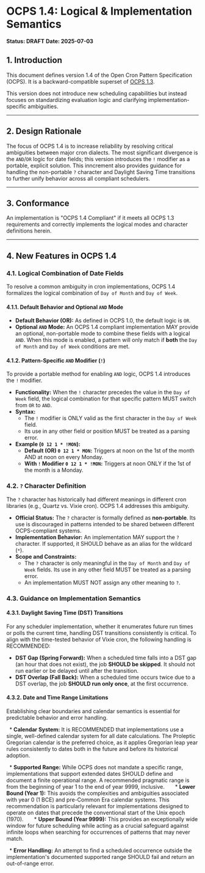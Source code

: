 # OCPS 1.4: Logical & Implementation Semantics

**Status: DRAFT**
**Date: 2025-07-03**

## 1\. Introduction

This document defines version 1.4 of the Open Cron Pattern Specification (OCPS). It is a backward-compatible superset of [OCPS 1.3](https://www.google.com/search?q=./1.3.md).

This version does not introduce new scheduling capabilities but instead focuses on standardizing evaluation logic and clarifying implementation-specific ambiguities.

-----

## 2\. Design Rationale

The focus of OCPS 1.4 is to increase reliability by resolving critical ambiguities between major cron dialects. The most significant divergence is the `AND`/`OR` logic for date fields; this version introduces the `!` modifier as a portable, explicit solution. This inncrement also provides guidance for handling the non-portable `?` character and Daylight Saving Time transitions to further unify behavior across all compliant schedulers.

-----

## 3\. Conformance

An implementation is "OCPS 1.4 Compliant" if it meets all OCPS 1.3 requirements and correctly implements the logical modes and character definitions herein.

-----

## 4\. New Features in OCPS 1.4

### 4.1. Logical Combination of Date Fields

To resolve a common ambiguity in cron implementations, OCPS 1.4 formalizes the logical combination of `Day of Month` and `Day of Week`.

#### 4.1.1. Default Behavior and Optional `AND` Mode

  * **Default Behavior (OR):** As defined in OCPS 1.0, the default logic is `OR`.
  * **Optional `AND` Mode:** An OCPS 1.4 compliant implementation MAY provide an optional, non-portable mode to combine these fields with a logical `AND`. When this mode is enabled, a pattern will only match if **both** the `Day of Month` and `Day of Week` conditions are met.

#### 4.1.2. Pattern-Specific `AND` Modifier (`!`)

To provide a portable method for enabling `AND` logic, OCPS 1.4 introduces the `!` modifier.

  * **Functionality:** When the `!` character precedes the value in the `Day of Week` field, the logical combination for that specific pattern MUST switch from `OR` to `AND`.
  * **Syntax:**
      * The `!` modifier is ONLY valid as the first character in the `Day of Week` field.
      * Its use in any other field or position MUST be treated as a parsing error.
  * **Example (`0 12 1 * !MON`):**
      * **Default (OR) `0 12 1 * MON`:** Triggers at noon on the 1st of the month AND at noon on every Monday.
      * **With `!` Modifier `0 12 1 * !MON`:** Triggers at noon ONLY if the 1st of the month is a Monday.

### 4.2. `?` Character Definition

The `?` character has historically had different meanings in different cron libraries (e.g., Quartz vs. Vixie cron). OCPS 1.4 addresses this ambiguity.

  * **Official Status:** The `?` character is formally defined as **non-portable**. Its use is discouraged in patterns intended to be shared between different OCPS-compliant systems.
  * **Implementation Behavior:** An implementation MAY support the `?` character. If supported, it SHOULD behave as an alias for the wildcard (`*`).
  * **Scope and Constraints:**
      * The `?` character is only meaningful in the `Day of Month` and `Day of Week` fields. Its use in any other field MUST be treated as a parsing error.
      * An implementation MUST NOT assign any other meaning to `?`.

### 4.3. Guidance on Implementation Semantics

#### 4.3.1. Daylight Saving Time (DST) Transitions

For any scheduler implementation, whether it enumerates future run times or polls the current time, handling DST transitions consistently is critical. To align with the time-tested behavior of Vixie cron, the following handling is RECOMMENDED:

  * **DST Gap (Spring Forward):** When a scheduled time falls into a DST gap (an hour that does not exist), the job **SHOULD be skipped**. It should not run earlier or be delayed until after the transition.
  * **DST Overlap (Fall Back):** When a scheduled time occurs twice due to a DST overlap, the job **SHOULD run only once**, at the first occurrence.

#### 4.3.2. Date and Time Range Limitations

Establishing clear boundaries and calendar semantics is essential for predictable behavior and error handling.

  * **Calendar System:** It is RECOMMENDED that implementations use a single, well-defined calendar system for all date calculations. The Proleptic Gregorian calendar is the preferred choice, as it applies Gregorian leap year rules consistently to dates both in the future and before its historical adoption.

  * **Supported Range:** While OCPS does not mandate a specific range, implementations that support extended dates SHOULD define and document a finite operational range. A recommended pragmatic range is from the beginning of year 1 to the end of year 9999, inclusive.
      * **Lower Bound (Year 1):** This avoids the complexities and ambiguities associated with year 0 (1 BCE) and pre-Common Era calendar systems. This recommendation is particularly relevant for implementations designed to operate on dates that precede the conventional start of the Unix epoch (1970).
      * **Upper Bound (Year 9999):** This provides an exceptionally wide window for future scheduling while acting as a crucial safeguard against infinite loops when searching for occurrences of patterns that may never match.

  * **Error Handling:** An attempt to find a scheduled occurrence outside the implementation's documented supported range SHOULD fail and return an out-of-range error.
